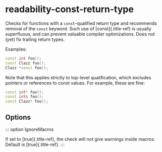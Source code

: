 # readability-const-return-type

Checks for functions with a `const`-qualified return type and recommends
removal of the `const` keyword. Such use of [const]{.title-ref} is
usually superfluous, and can prevent valuable compiler optimizations.
Does not (yet) fix trailing return types.

Examples:

```c++
const int foo();
const Clazz foo();
Clazz *const foo();
```

Note that this applies strictly to top-level qualification, which
excludes pointers or references to const values. For example, these are
fine:

```c++
const int* foo();
const int& foo();
const Clazz* foo();
```

## Options

::: option
IgnoreMacros

If set to [true]{.title-ref}, the check will not give warnings inside
macros. Default is [true]{.title-ref}.
:::
